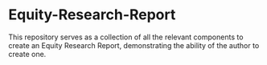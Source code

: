 # Equity-Research-Report
This repository serves as a collection of all the relevant components to create an Equity Research Report, demonstrating the ability of the author to create one.
